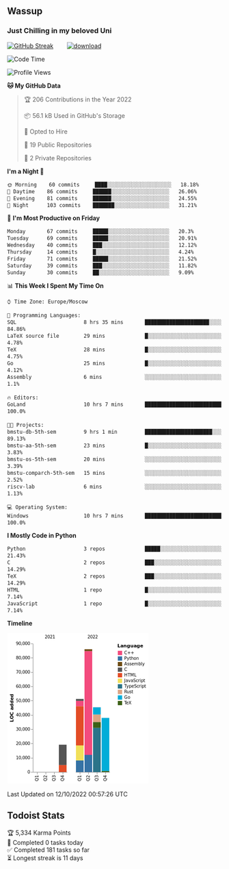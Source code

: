 ## Wassup 
### Just Chilling in my beloved Uni 

<!--
-->

[![GitHub Streak](http://github-readme-streak-stats.herokuapp.com?user=archeoss&theme=shades-of-purple&hide_border=true&date_format=j%20M%5B%20Y%5D)](https://git.io/streak-stats)&nbsp;&nbsp;&nbsp;&nbsp;&nbsp;&nbsp;&nbsp;&nbsp;[![download](https://user-images.githubusercontent.com/68448737/147796309-d8b65b1d-4dde-40d9-b03a-2b42aaa6cd43.jpeg)
](http://bmstu.ru/)

<!--START_SECTION:waka-->
![Code Time](http://img.shields.io/badge/Code%20Time-609%20hrs%2047%20mins-blue)

![Profile Views](http://img.shields.io/badge/Profile%20Views-2-blue)

**🐱 My GitHub Data** 

> 🏆 206 Contributions in the Year 2022
 > 
> 📦 56.1 kB Used in GitHub's Storage 
 > 
> 💼 Opted to Hire
 > 
> 📜 19 Public Repositories 
 > 
> 🔑 2 Private Repositories  
 > 
**I'm a Night 🦉** 

```text
🌞 Morning    60 commits     ████░░░░░░░░░░░░░░░░░░░░░   18.18% 
🌆 Daytime    86 commits     ██████░░░░░░░░░░░░░░░░░░░   26.06% 
🌃 Evening    81 commits     ██████░░░░░░░░░░░░░░░░░░░   24.55% 
🌙 Night      103 commits    ███████░░░░░░░░░░░░░░░░░░   31.21%

```
📅 **I'm Most Productive on Friday** 

```text
Monday       67 commits     █████░░░░░░░░░░░░░░░░░░░░   20.3% 
Tuesday      69 commits     █████░░░░░░░░░░░░░░░░░░░░   20.91% 
Wednesday    40 commits     ███░░░░░░░░░░░░░░░░░░░░░░   12.12% 
Thursday     14 commits     █░░░░░░░░░░░░░░░░░░░░░░░░   4.24% 
Friday       71 commits     █████░░░░░░░░░░░░░░░░░░░░   21.52% 
Saturday     39 commits     ███░░░░░░░░░░░░░░░░░░░░░░   11.82% 
Sunday       30 commits     ██░░░░░░░░░░░░░░░░░░░░░░░   9.09%

```


📊 **This Week I Spent My Time On** 

```text
⌚︎ Time Zone: Europe/Moscow

💬 Programming Languages: 
SQL                      8 hrs 35 mins       █████████████████████░░░░   84.86% 
LaTeX source file        29 mins             █░░░░░░░░░░░░░░░░░░░░░░░░   4.78% 
TeX                      28 mins             █░░░░░░░░░░░░░░░░░░░░░░░░   4.75% 
Go                       25 mins             █░░░░░░░░░░░░░░░░░░░░░░░░   4.12% 
Assembly                 6 mins              ░░░░░░░░░░░░░░░░░░░░░░░░░   1.1%

🔥 Editors: 
GoLand                   10 hrs 7 mins       █████████████████████████   100.0%

🐱‍💻 Projects: 
bmstu-db-5th-sem         9 hrs 1 min         ██████████████████████░░░   89.13% 
bmstu-aa-5th-sem         23 mins             █░░░░░░░░░░░░░░░░░░░░░░░░   3.83% 
bmstu-os-5th-sem         20 mins             ░░░░░░░░░░░░░░░░░░░░░░░░░   3.39% 
bmstu-comparch-5th-sem   15 mins             ░░░░░░░░░░░░░░░░░░░░░░░░░   2.52% 
riscv-lab                6 mins              ░░░░░░░░░░░░░░░░░░░░░░░░░   1.13%

💻 Operating System: 
Windows                  10 hrs 7 mins       █████████████████████████   100.0%

```

**I Mostly Code in Python** 

```text
Python                   3 repos             █████░░░░░░░░░░░░░░░░░░░░   21.43% 
C                        2 repos             ███░░░░░░░░░░░░░░░░░░░░░░   14.29% 
TeX                      2 repos             ███░░░░░░░░░░░░░░░░░░░░░░   14.29% 
HTML                     1 repo              █░░░░░░░░░░░░░░░░░░░░░░░░   7.14% 
JavaScript               1 repo              █░░░░░░░░░░░░░░░░░░░░░░░░   7.14%

```


**Timeline**

![Chart not found](https://raw.githubusercontent.com/archeoss/archeoss/master/charts/bar_graph.png) 


 Last Updated on 12/10/2022 00:57:26 UTC
<!--END_SECTION:waka-->

## Todoist Stats

<!-- TODO-IST:START -->
🏆  5,334 Karma Points           
🌸  Completed 0 tasks today           
✅  Completed 181 tasks so far           
⏳  Longest streak is 11 days
<!-- TODO-IST:END -->
